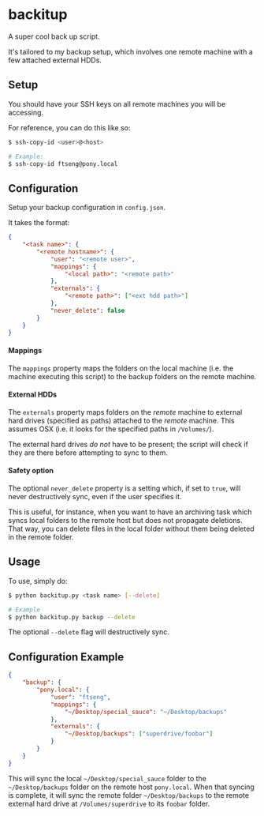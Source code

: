 backitup
========

A super cool back up script.

It's tailored to my backup setup, which involves one remote machine with a few attached external HDDs.

## Setup
You should have your SSH keys on all remote machines you will be
accessing.

For reference, you can do this like so:

```bash
$ ssh-copy-id <user>@<host>

# Example:
$ ssh-copy-id ftseng@pony.local
```

## Configuration
Setup your backup configuration in `config.json`.

It takes the format:

```json
{
    "<task name>": {
        "<remote hostname>": {
            "user": "<remote user>",
            "mappings": {
                "<local path>": "<remote path>"
            },
            "externals": {
                "<remote path>": ["<ext hdd path>"]
            },
            "never_delete": false
        }
    }
}
```

#### Mappings
The `mappings` property maps the folders on the local machine
(i.e. the machine executing this script) to the backup folders on the remote machine.

#### External HDDs
The `externals` property maps folders on the *remote* machine to
external hard drives (specified as paths) attached to the *remote* machine. This assumes OSX
(i.e. it looks for the specified paths in `/Volumes/`).

The external hard drives *do not* have to be present; the script
will check if they are there before attempting to sync to them.

#### Safety option
The optional `never_delete` property is a setting which, if set to
`true`, will never destructively sync, even if the user specifies it.

This is useful, for instance, when you want to have an archiving task
which syncs local folders to the remote host but does not propagate
deletions. That way, you can delete files in the local folder
without them being deleted in the remote folder.

## Usage
To use, simply do:

```bash
$ python backitup.py <task name> [--delete]

# Example
$ python backitup.py backup --delete
```

The optional `--delete` flag will destructively sync.

## Configuration Example

```json
{
    "backup": {
        "pony.local": {
            "user": "ftseng",
            "mappings": {
                "~/Desktop/special_sauce": "~/Desktop/backups"
            },
            "externals": {
                "~/Desktop/backups": ["superdrive/foobar"]
            }
        }
    }
}
```

This will sync the local `~/Desktop/special_sauce` folder to the
`~/Desktop/backups` folder on the remote host `pony.local`. When that
syncing is complete, it will sync the remote folder `~/Desktop/backups`
to the remote external hard drive at `/Volumes/superdrive` to its
`foobar` folder.
